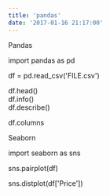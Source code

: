 ```yaml
---
title: 'pandas'
date: '2017-01-16 21:17:00'
---
```


Pandas  
  
import pandas as pd  
  
df = pd.read\_csv('FILE.csv')  
  
df.head()  
df.info()  
df.describe()  
  
df.columns  
  
  
Seaborn  
  
import seaborn as sns  
  
sns.pairplot(df)  
  
  
sns.distplot(df['Price'])  
  
